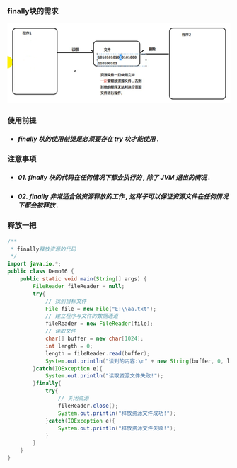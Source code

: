 ### finally块的需求

![](/assets/finally块的需求.png)

### 使用前提

* ##### finally 块的使用前提是必须要存在 try 块才能使用 .

### 注意事项

* ##### 01. finally 块的代码在任何情况下都会执行的 , 除了 JVM 退出的情况 .
* ##### 02. finally 非常适合做资源释放的工作 , 这样子可以保证资源文件在任何情况下都会被释放 .

### 释放一把

```java
/**
 * finally释放资源的代码
 */
import java.io.*;
public class Demo06 {
    public static void main(String[] args) {
        FileReader fileReader = null;
        try{
            // 找到目标文件
            File file = new File("E:\\aa.txt");
            // 建立程序与文件的数据通道
            fileReader = new FileReader(file);
            // 读取文件
            char[] buffer = new char[1024];
            int length = 0;
            length = fileReader.read(buffer);
            System.out.println("读到的内容:\n" + new String(buffer, 0, length));
        }catch(IOException e){
            System.out.println("读取资源文件失败!");
        }finally{
            try{
                // 关闭资源
                fileReader.close();
                System.out.println("释放资源文件成功!");
            }catch(IOException e){
                System.out.println("释放资源文件失败!");
            }
        }
    }
}
```



